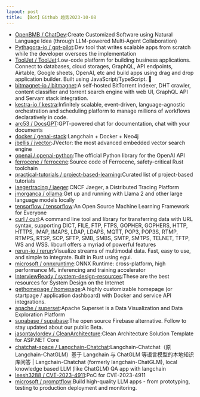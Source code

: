 ```yaml
---
layout: post
title: 【Bot】Github 趋势2023-10-08
---
```


* [OpenBMB / ChatDev](https://github.com/OpenBMB/ChatDev):Create Customized Software using Natural Language Idea (through LLM-powered Multi-Agent Collaboration)
* [Pythagora-io / gpt-pilot](https://github.com/Pythagora-io/gpt-pilot):Dev tool that writes scalable apps from scratch while the developer oversees the implementation
* [ToolJet / ToolJet](https://github.com/ToolJet/ToolJet):Low-code platform for building business applications. Connect to databases, cloud storages, GraphQL, API endpoints, Airtable, Google sheets, OpenAI, etc and build apps using drag and drop application builder. Built using JavaScript/TypeScript. 🚀
* [bitmagnet-io / bitmagnet](https://github.com/bitmagnet-io/bitmagnet):A self-hosted BitTorrent indexer, DHT crawler, content classifier and torrent search engine with web UI, GraphQL API and Servarr stack integration.
* [kestra-io / kestra](https://github.com/kestra-io/kestra):Infinitely scalable, event-driven, language-agnostic orchestration and scheduling platform to manage millions of workflows declaratively in code.
* [arc53 / DocsGPT](https://github.com/arc53/DocsGPT):GPT-powered chat for documentation, chat with your documents
* [docker / genai-stack](https://github.com/docker/genai-stack):Langchain + Docker + Neo4j
* [jbellis / jvector](https://github.com/jbellis/jvector):JVector: the most advanced embedded vector search engine
* [openai / openai-python](https://github.com/openai/openai-python):The official Python library for the OpenAI API
* [ferrocene / ferrocene](https://github.com/ferrocene/ferrocene):Source code of Ferrocene, safety-critical Rust toolchain
* [practical-tutorials / project-based-learning](https://github.com/practical-tutorials/project-based-learning):Curated list of project-based tutorials
* [jaegertracing / jaeger](https://github.com/jaegertracing/jaeger):CNCF Jaeger, a Distributed Tracing Platform
* [jmorganca / ollama](https://github.com/jmorganca/ollama):Get up and running with Llama 2 and other large language models locally
* [tensorflow / tensorflow](https://github.com/tensorflow/tensorflow):An Open Source Machine Learning Framework for Everyone
* [curl / curl](https://github.com/curl/curl):A command line tool and library for transferring data with URL syntax, supporting DICT, FILE, FTP, FTPS, GOPHER, GOPHERS, HTTP, HTTPS, IMAP, IMAPS, LDAP, LDAPS, MQTT, POP3, POP3S, RTMP, RTMPS, RTSP, SCP, SFTP, SMB, SMBS, SMTP, SMTPS, TELNET, TFTP, WS and WSS. libcurl offers a myriad of powerful features
* [rerun-io / rerun](https://github.com/rerun-io/rerun):Visualize streams of multimodal data. Fast, easy to use, and simple to integrate. Built in Rust using egui.
* [microsoft / onnxruntime](https://github.com/microsoft/onnxruntime):ONNX Runtime: cross-platform, high performance ML inferencing and training accelerator
* [InterviewReady / system-design-resources](https://github.com/InterviewReady/system-design-resources):These are the best resources for System Design on the Internet
* [gethomepage / homepage](https://github.com/gethomepage/homepage):A highly customizable homepage (or startpage / application dashboard) with Docker and service API integrations.
* [apache / superset](https://github.com/apache/superset):Apache Superset is a Data Visualization and Data Exploration Platform
* [supabase / supabase](https://github.com/supabase/supabase):The open source Firebase alternative. Follow to stay updated about our public Beta.
* [jasontaylordev / CleanArchitecture](https://github.com/jasontaylordev/CleanArchitecture):Clean Architecture Solution Template for ASP.NET Core
* [chatchat-space / Langchain-Chatchat](https://github.com/chatchat-space/Langchain-Chatchat):Langchain-Chatchat（原Langchain-ChatGLM）基于 Langchain 与 ChatGLM 等语言模型的本地知识库问答 | Langchain-Chatchat (formerly langchain-ChatGLM), local knowledge based LLM (like ChatGLM) QA app with langchain
* [leesh3288 / CVE-2023-4911](https://github.com/leesh3288/CVE-2023-4911):PoC for CVE-2023-4911
* [microsoft / promptflow](https://github.com/microsoft/promptflow):Build high-quality LLM apps - from prototyping, testing to production deployment and monitoring.
